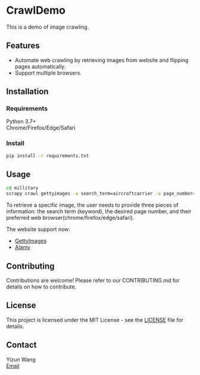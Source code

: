 # CrawlDemo

This is a demo of image crawling.

## Features

- Automate web crawling by retrieving images from website and flipping pages automatically.  
- Support multiple browsers.

## Installation

### Requirements

Python 3.7+  
Chrome/Firefox/Edge/Safari

### Install

```bash
pip install -r requirements.txt
```

## Usage

```bash
cd millitary
scrapy crawl gettyimages -a search_term=aircraftcarrier -a page_number=3 -a browser=chrome
```

To retrieve a specific image, the user needs to provide three pieces of information: the search term (keyword), the desired page number, and their preferred web browser(chrome/firefox/edge/safari).  

The website support now:  

- [GettyImages](https://gettyimages.com/)
- [Alamy](https://alamy.com/)

## Contributing

Contributions are welcome! Please refer to our CONTRIBUTING.md for details on how to contribute.

## License

This project is licensed under the MIT License - see the [LICENSE](https://github.com/HuaDeity/CrawlDemo/blob/main/LICENSE) file for details.

## Contact

Yizun Wang  
[Email](mailto:wangyizun@mail.nwpu.edu.cn)
